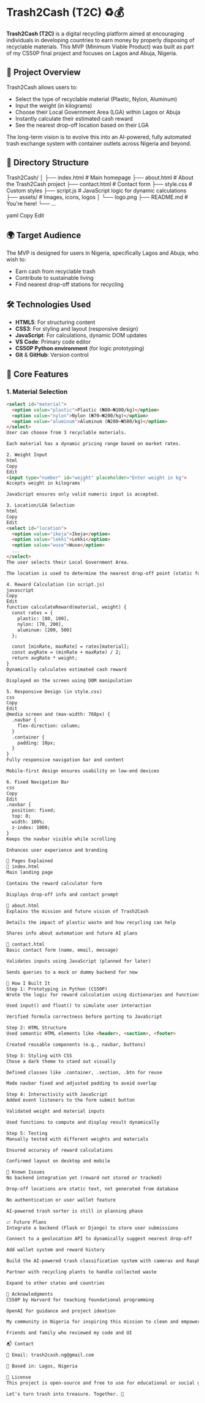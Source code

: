 # Trash2Cash (T2C) ♻️💰

**Trash2Cash (T2C)** is a digital recycling platform aimed at encouraging individuals in developing countries to earn money by properly disposing of recyclable materials. This MVP (Minimum Viable Product) was built as part of my CS50P final project and focuses on Lagos and Abuja, Nigeria.


## 🚀 Project Overview

Trash2Cash allows users to:
- Select the type of recyclable material (Plastic, Nylon, Aluminum)
- Input the weight (in kilograms)
- Choose their Local Government Area (LGA) within Lagos or Abuja
- Instantly calculate their estimated cash reward
- See the nearest drop-off location based on their LGA

The long-term vision is to evolve this into an AI-powered, fully automated trash exchange system with container outlets across Nigeria and beyond.


## 📁 Directory Structure

Trash2Cash/
│
├── index.html # Main homepage
├── about.html # About the Trash2Cash project
├── contact.html # Contact form
├── style.css # Custom styles
├── script.js # JavaScript logic for dynamic calculations
├── assets/ # Images, icons, logos
│ └── logo.png
├── README.md # You're here!
└── ...

yaml
Copy
Edit


## 🌍 Target Audience

The MVP is designed for users in Nigeria, specifically Lagos and Abuja, who wish to:
- Earn cash from recyclable trash
- Contribute to sustainable living
- Find nearest drop-off stations for recycling



## 🛠️ Technologies Used

- **HTML5**: For structuring content
- **CSS3**: For styling and layout (responsive design)
- **JavaScript**: For calculations, dynamic DOM updates
- **VS Code**: Primary code editor
- **CS50P Python environment** (for logic prototyping)
- **Git** & **GitHub**: Version control


## 🎯 Core Features

### 1. Material Selection
```html
<select id="material">
  <option value="plastic">Plastic (₦80–₦100/kg)</option>
  <option value="nylon">Nylon (₦70–₦200/kg)</option>
  <option value="aluminum">Aluminum (₦200–₦500/kg)</option>
</select>
User can choose from 3 recyclable materials.

Each material has a dynamic pricing range based on market rates.

2. Weight Input
html
Copy
Edit
<input type="number" id="weight" placeholder="Enter weight in kg">
Accepts weight in kilograms``

JavaScript ensures only valid numeric input is accepted.

3. Location/LGA Selection
html
Copy
Edit
<select id="location">
  <option value="ikeja">Ikeja</option>
  <option value="lekki">Lekki</option>
  <option value="wuse">Wuse</option>
  ...
</select>
The user selects their Local Government Area.

The location is used to determine the nearest drop-off point (static for MVP, dynamic in future).

4. Reward Calculation (in script.js)
javascript
Copy
Edit
function calculateReward(material, weight) {
  const rates = {
    plastic: [80, 100],
    nylon: [70, 200],
    aluminum: [200, 500]
  };

  const [minRate, maxRate] = rates[material];
  const avgRate = (minRate + maxRate) / 2;
  return avgRate * weight;
}
Dynamically calculates estimated cash reward

Displayed on the screen using DOM manipulation

5. Responsive Design (in style.css)
css
Copy
Edit
@media screen and (max-width: 768px) {
  .navbar {
    flex-direction: column;
  }
  .container {
    padding: 10px;
  }
}
Fully responsive navigation bar and content

Mobile-first design ensures usability on low-end devices

6. Fixed Navigation Bar
css
Copy
Edit
.navbar {
  position: fixed;
  top: 0;
  width: 100%;
  z-index: 1000;
}
Keeps the navbar visible while scrolling

Enhances user experience and branding

📖 Pages Explained
📌 index.html
Main landing page

Contains the reward calculator form

Displays drop-off info and contact prompt

📌 about.html
Explains the mission and future vision of Trash2Cash

Details the impact of plastic waste and how recycling can help

Shares info about automation and future AI plans

📌 contact.html
Basic contact form (name, email, message)

Validates inputs using JavaScript (planned for later)

Sends queries to a mock or dummy backend for now

🧠 How I Built It
Step 1: Prototyping in Python (CS50P)
Wrote the logic for reward calculation using dictionaries and functions

Used input() and float() to simulate user interaction

Verified formula correctness before porting to JavaScript

Step 2: HTML Structure
Used semantic HTML elements like <header>, <section>, <footer>

Created reusable components (e.g., navbar, buttons)

Step 3: Styling with CSS
Chose a dark theme to stand out visually

Defined classes like .container, .section, .btn for reuse

Made navbar fixed and adjusted padding to avoid overlap

Step 4: Interactivity with JavaScript
Added event listeners to the form submit button

Validated weight and material inputs

Used functions to compute and display result dynamically

Step 5: Testing
Manually tested with different weights and materials

Ensured accuracy of reward calculations

Confirmed layout on desktop and mobile

🚧 Known Issues
No backend integration yet (reward not stored or tracked)

Drop-off locations are static text, not generated from database

No authentication or user wallet feature

AI-powered trash sorter is still in planning phase

📈 Future Plans
Integrate a backend (Flask or Django) to store user submissions

Connect to a geolocation API to dynamically suggest nearest drop-off

Add wallet system and reward history

Build the AI-powered trash classification system with cameras and Raspberry Pi

Partner with recycling plants to handle collected waste

Expand to other states and countries

🤝 Acknowledgments
CS50P by Harvard for teaching foundational programming

OpenAI for guidance and project ideation

My community in Nigeria for inspiring this mission to clean and empower

Friends and family who reviewed my code and UI

📬 Contact

📧 Email: trash2cash.ng@gmail.com

📍 Based in: Lagos, Nigeria

🔐 License
This project is open-source and free to use for educational or social good purposes. Contact me for commercial use or collaborations.

Let's turn trash into treasure. Together. 💚

